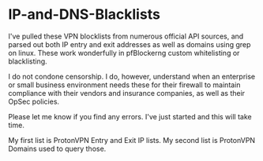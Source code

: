 # IP-and-DNS-Blacklists
I've pulled these VPN blocklists from numerous official API sources, and parsed out both IP entry and exit addresses as well as domains using grep on linux. These work wonderfully in pfBlockerng custom whitelisting or blacklisting.

I do not condone censorship.
I do, however, understand when an enterprise or small business environment needs these for their firewall to maintain compliance with their vendors and insurance companies, as well as their OpSec policies.

Please let me know if you find any errors.
I've just started and this will take time.

My first list is ProtonVPN Entry and Exit IP lists.
My second list is ProtonVPN Domains used to query those. 

